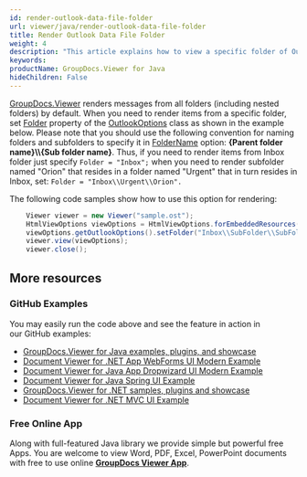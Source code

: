 ```yaml
---
id: render-outlook-data-file-folder
url: viewer/java/render-outlook-data-file-folder
title: Render Outlook Data File Folder
weight: 4
description: "This article explains how to view a specific folder of Outlook Data File with GroupDocs.Viewer within your Java applications."
keywords: 
productName: GroupDocs.Viewer for Java
hideChildren: False
---
```

[GroupDocs.Viewer](https://products.groupdocs.com/viewer) renders messages from all folders (including nested folders) by default. When you need to render items from a specific folder, set [Folder](https://apireference.groupdocs.com/java/viewer/groupdocs.viewer.options/outlookoptions/properties/folder) property of the [OutlookOptions](https://apireference.groupdocs.com/java/viewer/groupdocs.viewer.options/outlookoptions) class as shown in the example below. Please note that you should use the following convention for naming folders and subfolders to specify it in [FolderName](https://apireference.groupdocs.com/java/viewer/groupdocs.viewer.options/outlookoptions/properties/folder) option: **{Parent folder name}\\\\{Sub folder name}**. Thus, if you need to render items from Inbox folder just specify `Folder = "Inbox";` when you need to render subfolder named "Orion" that resides in a folder named "Urgent" that in turn resides in Inbox, set: `Folder = "Inbox\\Urgent\\Orion".` 

The following code samples show how to use this option for rendering:

```java
    Viewer viewer = new Viewer("sample.ost");
    HtmlViewOptions viewOptions = HtmlViewOptions.forEmbeddedResources();
    viewOptions.getOutlookOptions().setFolder("Inbox\\SubFolder\\SubFolder2");
    viewer.view(viewOptions);
    viewer.close();
```

## More resources
### GitHub Examples
You may easily run the code above and see the feature in action in our GitHub examples:
*   [GroupDocs.Viewer for Java examples, plugins, and showcase](https://github.com/groupdocs-viewer/GroupDocs.Viewer-for-Java)
*   [Document Viewer for .NET App WebForms UI Modern Example](https://github.com/groupdocs-viewer/GroupDocs.Viewer-for-Java-WebForms)    
*   [Document Viewer for Java App Dropwizard UI Modern Example](https://github.com/groupdocs-viewer/GroupDocs.Viewer-for-Java-Dropwizard)    
*   [Document Viewer for Java Spring UI Example](https://github.com/groupdocs-viewer/GroupDocs.Viewer-for-Java-Spring)
*   [GroupDocs.Viewer for .NET samples, plugins and showcase](https://github.com/groupdocs-viewer/GroupDocs.Viewer-for-.NET)
*   [Document Viewer for .NET MVC UI Example](https://github.com/groupdocs-viewer/GroupDocs.Viewer-for-Java-MVC)     

### Free Online App
Along with full-featured Java library we provide simple but powerful free Apps.
You are welcome to view Word, PDF, Excel, PowerPoint documents with free to use online **[GroupDocs Viewer App](https://products.groupdocs.app/viewer)**.
